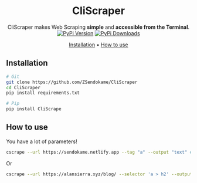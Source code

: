 <div align="center">

# CliScraper

CliScraper makes Web Scraping **simple** and **accessible from the Terminal**.<br>
[![PyPi Version](https://img.shields.io/pypi/v/CliScrape.svg?logo=pypi&logoColor=yellow)](https://pypi.org/project/CliScrape)
[![PyPi Downloads](https://img.shields.io/pypi/dm/CliScrape?logo=pypi&logoColor=yellow)](https://pypistats.org/packages/CliScrape)

[Installation](#Installation) •
[How to use](#How-to-use)
</div>

## Installation
```sh
# Git
git clone https://github.com/ZSendokame/CliScraper
cd CliScraper
pip install requirements.txt

# Pip
pip install CliScrape
```

## How to use
You have a lot of parameters!
```sh
cscrape --url https://sendokame.netlify.app --tag "a" --output "text" # <- You can select the attributes of BS4. 
```
Or
```sh
cscrape --url https://alansierra.xyz/blog/ --selector 'a > h2' --output text
```